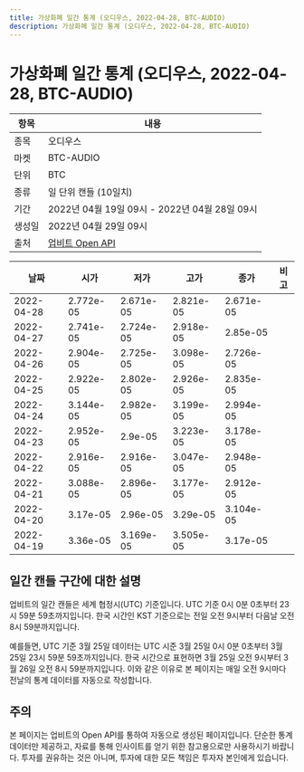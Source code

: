 ```yaml
---
title: 가상화폐 일간 통계 (오디우스, 2022-04-28, BTC-AUDIO)
description: 가상화폐 일간 통계 (오디우스, 2022-04-28, BTC-AUDIO)
---
```



가상화폐 일간 통계 (오디우스, 2022-04-28, BTC-AUDIO)
===

|항목|내용|
|--|--|
|종목|오디우스|
|마켓|BTC-AUDIO|
|단위|BTC|
|종류|일 단위 캔들 (10일치)|
|기간|2022년 04월 19일 09시 - 2022년 04월 28일 09시|
|생성일|2022년 04월 29일 09시|
|출처|[업비트 Open API](https://docs.upbit.com)|


|날짜|시가|저가|고가|종가|비고|
|--|--|--|--|--|--|
|2022-04-28|2.772e-05|2.671e-05|2.821e-05|2.671e-05|    |
|2022-04-27|2.741e-05|2.724e-05|2.918e-05|2.85e-05|    |
|2022-04-26|2.904e-05|2.725e-05|3.098e-05|2.726e-05|    |
|2022-04-25|2.922e-05|2.802e-05|2.926e-05|2.835e-05|    |
|2022-04-24|3.144e-05|2.982e-05|3.199e-05|2.994e-05|    |
|2022-04-23|2.952e-05|2.9e-05|3.223e-05|3.178e-05|    |
|2022-04-22|2.916e-05|2.916e-05|3.047e-05|2.948e-05|    |
|2022-04-21|3.088e-05|2.896e-05|3.177e-05|2.912e-05|    |
|2022-04-20|3.17e-05|2.96e-05|3.29e-05|3.104e-05|    |
|2022-04-19|3.36e-05|3.169e-05|3.505e-05|3.17e-05|    |


일간 캔들 구간에 대한 설명
---


업비트의 일간 캔들은 세계 협정시(UTC) 기준입니다. 
UTC 기준 0시 0분 0초부터 23시 59분 59초까지입니다. 
한국 시간인 KST 기준으로는 전일 오전 9시부터 다음날 오전 8시 59분까지입니다. 


예를들면, UTC 기준 3월 25일 데이터는 UTC 시준 3월 25일 0시 0분 0초부터 3월 25일 23시 59분 59초까지입니다. 
한국 시간으로 표현하면 3월 25일 오전 9시부터 3월 26일 오전 8시 59분까지입니다. 
이와 같은 이유로 본 페이지는 매일 오전 9시마다 전날의 통계 데이터를 자동으로 작성합니다. 


주의
---


본 페이지는 업비트의 Open API를 통하여 자동으로 생성된 페이지입니다. 
단순한 통계 데이터만 제공하고, 자료를 통해 인사이트를 얻기 위한 참고용으로만 사용하시기 바랍니다. 
투자를 권유하는 것은 아니며, 투자에 대한 모든 책임은 투자자 본인에게 있습니다. 
